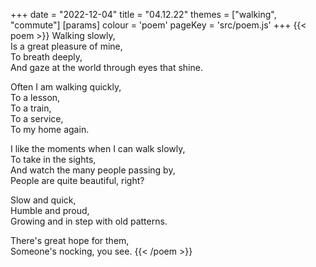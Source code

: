 +++
date = "2022-12-04"
title = "04.12.22"
themes = ["walking", "commute"]
[params]
  colour = 'poem'
  pageKey = 'src/poem.js'
+++
{{< poem >}}
Walking slowly,  
Is a great pleasure of mine,  
To breath deeply,  
And gaze at the world through eyes that shine.  
  
Often I am walking quickly,  
To a lesson,  
To a train,  
To a service,  
To my home again.  
  
I like the moments when I can walk slowly,  
To take in the sights,  
And watch the many people passing by,  
People are quite beautiful, right?  
  
Slow and quick,  
Humble and proud,  
Growing and in step with old patterns.  
  
There's great hope for them,  
Someone's nocking, you see.
{{< /poem >}}